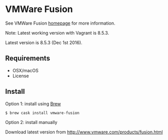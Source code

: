# VMWare Fusion

See VMWare Fusion [homepage](http://www.vmware.com/products/fusion.html) for more information.

Note: Latest working version with Vagrant is 8.5.3.

Latest version is 8.5.3 (Dec 1st 2016).

## Requirements

- OSX/macOS
- License

## Install

Option 1: install using [Brew](brew.md)

```
$ brew cask install vmware-fusion
```

Option 2: install manually

Download latest version from http://www.vmware.com/products/fusion.html
